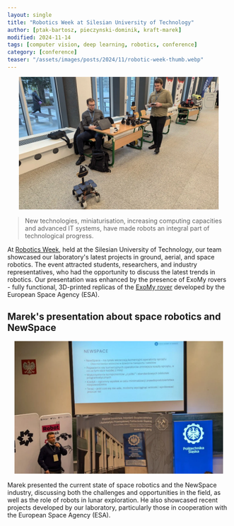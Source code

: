 ```yaml
---
layout: single
title: "Robotics Week at Silesian University of Technology"
author: [ptak-bartosz, pieczynski-dominik, kraft-marek]
modified: 2024-11-14
tags: [computer vision, deep learning, robotics, conference]
category: [conference]
teaser: "/assets/images/posts/2024/11/robotic-week-thumb.webp"
---
```


<p align="center">
    <img src="/assets/images/posts/2024/11/robotic-week-exomy.webp" height="300px" />
</p>

> New technologies, miniaturisation, increasing computing capacities and advanced IT systems, have made robots an integral part of technological progress.

At [Robotics Week](https://www.polsl.pl/ps_aktualnosci/tydzien-robotow-na-politechnice-slaskiej/#:~:text=Dla%20szk%C3%B3%C5%82%20podstawowych%20i%20ponadpodstawowych,do%2017%20listopada%202024%20roku.), held at the Silesian University of Technology, our team showcased our laboratory's latest projects in ground, aerial, and space robotics. The event attracted students, researchers, and industry representatives, who had the opportunity to discuss the latest trends in robotics. Our presentation was enhanced by the presence of ExoMy rovers - fully functional, 3D-printed replicas of the [ExoMy rover](https://esa-prl.github.io/ExoMy/) developed by the European Space Agency (ESA).

## Marek's presentation about space robotics and NewSpace

<p align="center">
    <img src="/assets/images/posts/2024/11/robotic-week-presentation.webp" height="300px" />
</p>

Marek presented the current state of space robotics and the NewSpace industry, discussing both the challenges and opportunities in the field, as well as the role of robots in lunar exploration. He also showcased recent projects developed by our laboratory, particularly those in cooperation with the European Space Agency (ESA).
